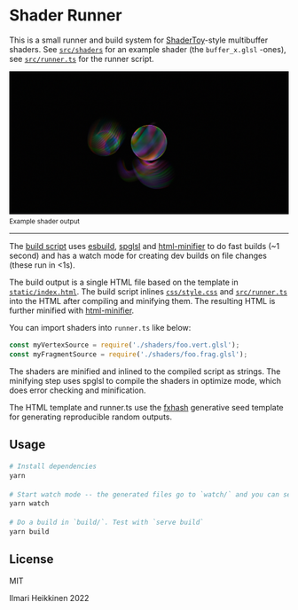 # Shader Runner

This is a small runner and build system for [ShaderToy](https://shadertoy.com)-style multibuffer shaders.
See [`src/shaders`](src/shaders/) for an example shader (the `buffer_x.glsl` -ones), see [`src/runner.ts`](src/runner.ts) for the runner script.

<img alt="Rainbow-colored sphere" src="static/shader_runner.jpg">
<small>Example shader output</small>

----

The [build script](build.js) uses [esbuild](https://github.com/evanw/esbuild), [spglsl](https://github.com/SalvatorePreviti/spglsl) and [html-minifier](https://github.com/kangax/html-minifier) to do fast builds (~1 second) and has a watch mode for creating dev builds on file changes (these run in <1s).

The build output is a single HTML file based on the template in [`static/index.html`](static/index.html). The build script inlines [`css/style.css`](css/style.css) and [`src/runner.ts`](src/runner.ts) into the HTML after compiling and minifying them. The resulting HTML is further minified with [html-minifier](https://github.com/kangax/html-minifier).

You can import shaders into `runner.ts` like below:

```typescript
const myVertexSource = require('./shaders/foo.vert.glsl');
const myFragmentSource = require('./shaders/foo.frag.glsl');
```

The shaders are minified and inlined to the compiled script as strings. The minifying step uses spglsl to compile the shaders in optimize mode, which does error checking and minification.

The HTML template and runner.ts use the [fxhash](https://fxhash.xyz) generative seed template for generating reproducible random outputs.

## Usage

```bash
# Install dependencies
yarn

# Start watch mode -- the generated files go to `watch/` and you can serve them with `serve watch`
yarn watch

# Do a build in `build/`. Test with `serve build`
yarn build
```

## License

MIT

Ilmari Heikkinen 2022